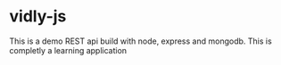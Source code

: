 # vidly-js
This is a demo REST api build with node, express and mongodb. This is completly a learning application
